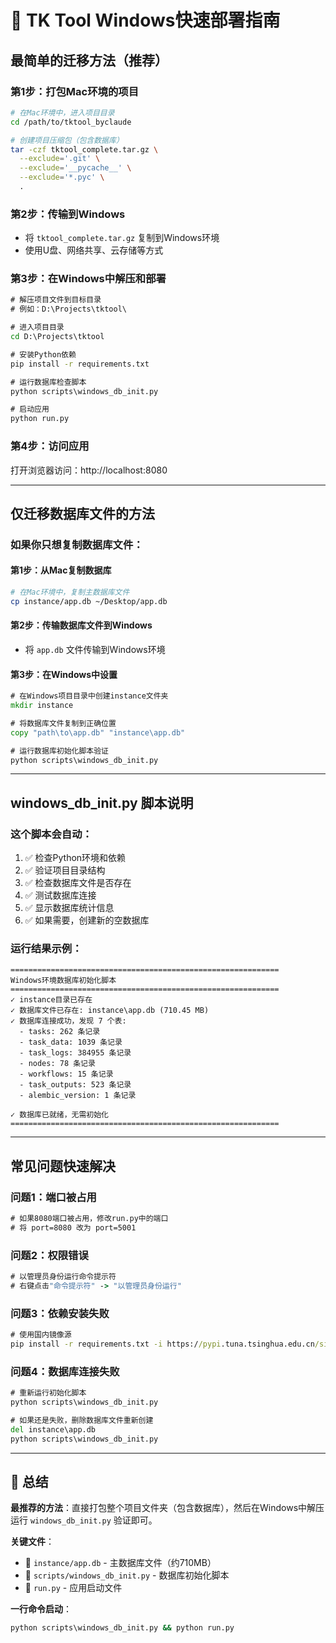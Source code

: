 # 🚀 TK Tool Windows快速部署指南

## 最简单的迁移方法（推荐）

### 第1步：打包Mac环境的项目
```bash
# 在Mac环境中，进入项目目录
cd /path/to/tktool_byclaude

# 创建项目压缩包（包含数据库）
tar -czf tktool_complete.tar.gz \
  --exclude='.git' \
  --exclude='__pycache__' \
  --exclude='*.pyc' \
  .
```

### 第2步：传输到Windows
- 将 `tktool_complete.tar.gz` 复制到Windows环境
- 使用U盘、网络共享、云存储等方式

### 第3步：在Windows中解压和部署
```cmd
# 解压项目文件到目标目录
# 例如：D:\Projects\tktool\

# 进入项目目录
cd D:\Projects\tktool

# 安装Python依赖
pip install -r requirements.txt

# 运行数据库检查脚本
python scripts\windows_db_init.py

# 启动应用
python run.py
```

### 第4步：访问应用
打开浏览器访问：http://localhost:8080

---

## 仅迁移数据库文件的方法

### 如果你只想复制数据库文件：

#### 第1步：从Mac复制数据库
```bash
# 在Mac环境中，复制主数据库文件
cp instance/app.db ~/Desktop/app.db
```

#### 第2步：传输数据库文件到Windows
- 将 `app.db` 文件传输到Windows环境

#### 第3步：在Windows中设置
```cmd
# 在Windows项目目录中创建instance文件夹
mkdir instance

# 将数据库文件复制到正确位置
copy "path\to\app.db" "instance\app.db"

# 运行数据库初始化脚本验证
python scripts\windows_db_init.py
```

---

## windows_db_init.py 脚本说明

### 这个脚本会自动：
1. ✅ 检查Python环境和依赖
2. ✅ 验证项目目录结构
3. ✅ 检查数据库文件是否存在
4. ✅ 测试数据库连接
5. ✅ 显示数据库统计信息
6. ✅ 如果需要，创建新的空数据库

### 运行结果示例：
```
============================================================
Windows环境数据库初始化脚本
============================================================
✓ instance目录已存在
✓ 数据库文件已存在: instance\app.db (710.45 MB)
✓ 数据库连接成功，发现 7 个表:
  - tasks: 262 条记录
  - task_data: 1039 条记录
  - task_logs: 384955 条记录
  - nodes: 78 条记录
  - workflows: 15 条记录
  - task_outputs: 523 条记录
  - alembic_version: 1 条记录

✓ 数据库已就绪，无需初始化
============================================================
```

---

## 常见问题快速解决

### 问题1：端口被占用
```cmd
# 如果8080端口被占用，修改run.py中的端口
# 将 port=8080 改为 port=5001
```

### 问题2：权限错误
```cmd
# 以管理员身份运行命令提示符
# 右键点击"命令提示符" -> "以管理员身份运行"
```

### 问题3：依赖安装失败
```cmd
# 使用国内镜像源
pip install -r requirements.txt -i https://pypi.tuna.tsinghua.edu.cn/simple/
```

### 问题4：数据库连接失败
```cmd
# 重新运行初始化脚本
python scripts\windows_db_init.py

# 如果还是失败，删除数据库文件重新创建
del instance\app.db
python scripts\windows_db_init.py
```

---

## 🎯 总结

**最推荐的方法**：直接打包整个项目文件夹（包含数据库），然后在Windows中解压运行 `windows_db_init.py` 验证即可。

**关键文件**：
- 📁 `instance/app.db` - 主数据库文件（约710MB）
- 🔧 `scripts/windows_db_init.py` - 数据库初始化脚本
- 🚀 `run.py` - 应用启动文件

**一行命令启动**：
```cmd
python scripts\windows_db_init.py && python run.py
```